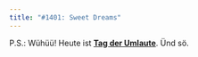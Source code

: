 ```yaml
---
title: "#1401: Sweet Dreams"
---
```


P.S.:
Wühüü! Heute ist <a href="http://www.fonflatter.de/kalender"><strong>Tag der Umlaute</strong></a>.
Ünd sö.
